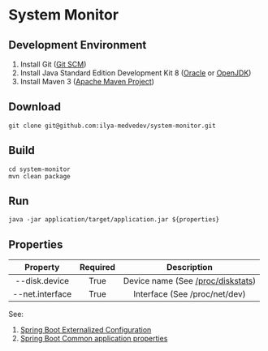 System Monitor
==============

Development Environment
-----------------------
1. Install Git ([Git SCM](https://git-scm.com/book/en/v2/Getting-Started-Installing-Git))
2. Install Java Standard Edition Development Kit  8 ([Oracle](http://www.oracle.com/technetwork/java/javase/downloads/index.html) or [OpenJDK](http://openjdk.java.net/install/))
3. Install Maven 3 ([Apache Maven Project](https://maven.apache.org/download.cgi))

Download
--------
    git clone git@github.com:ilya-medvedev/system-monitor.git

Build
-----
    cd system-monitor
    mvn clean package

Run
---
    java -jar application/target/application.jar ${properties}

Properties
----------
|    Property     | Required |                                                Description                                                 |
|:---------------:|:--------:|:----------------------------------------------------------------------------------------------------------:|
|  --disk.device  |   True   | Device name (See [/proc/diskstats](https://www.kernel.org/doc/Documentation/ABI/testing/procfs-diskstats)) |
| --net.interface |   True   |                                       Interface (See /proc/net/dev)                                        |

See:
1. [Spring Boot Externalized Configuration](http://docs.spring.io/spring-boot/docs/current/reference/html/boot-features-external-config.html)
2. [Spring Boot Common application properties](http://docs.spring.io/spring-boot/docs/current/reference/html/common-application-properties.html)